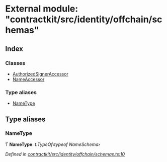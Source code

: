 # External module: "contractkit/src/identity/offchain/schemas"

## Index

### Classes

* [AuthorizedSignerAccessor](../classes/_contractkit_src_identity_offchain_schemas_.authorizedsigneraccessor.md)
* [NameAccessor](../classes/_contractkit_src_identity_offchain_schemas_.nameaccessor.md)

### Type aliases

* [NameType](_contractkit_src_identity_offchain_schemas_.md#nametype)

## Type aliases

###  NameType

Ƭ **NameType**: *t.TypeOf‹typeof NameSchema›*

*Defined in [contractkit/src/identity/offchain/schemas.ts:10](https://github.com/celo-org/celo-monorepo/blob/master/packages/contractkit/src/identity/offchain/schemas.ts#L10)*
